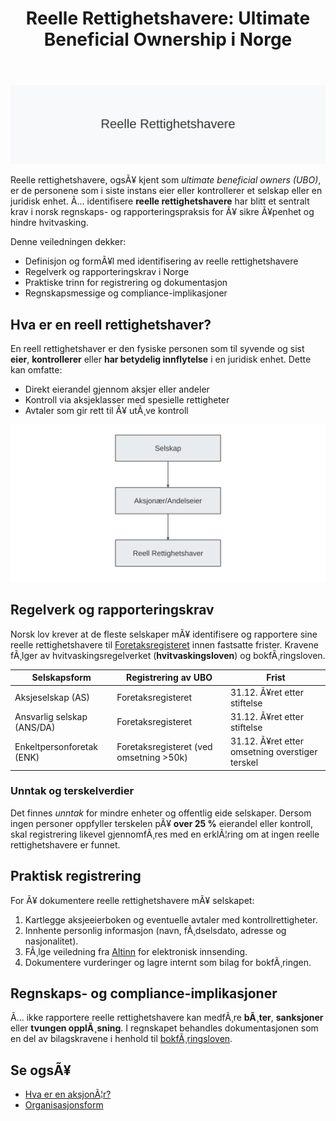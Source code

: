 ﻿---
title: "Reelle Rettighetshavere: Ultimate Beneficial Ownership i Norge"
meta_title: "Reelle Rettighetshavere: Ultimate Beneficial Ownership i Norge"
meta_description: '![Reelle Rettighetshavere](reelle-rettighetshavere-image.svg)'
slug: reelle-rettighetshavere
type: blog
layout: pages/single
---

![Reelle Rettighetshavere](reelle-rettighetshavere-image.svg)

Reelle rettighetshavere, ogsÃ¥ kjent som *ultimate beneficial owners (UBO)*, er de personene som i siste instans eier eller kontrollerer et selskap eller en juridisk enhet. Ã… identifisere **reelle rettighetshavere** har blitt et sentralt krav i norsk regnskaps- og rapporteringspraksis for Ã¥ sikre Ã¥penhet og hindre hvitvasking.

Denne veiledningen dekker:

* Definisjon og formÃ¥l med identifisering av reelle rettighetshavere
* Regelverk og rapporteringskrav i Norge
* Praktiske trinn for registrering og dokumentasjon
* Regnskapsmessige og compliance-implikasjoner

## Hva er en reell rettighetshaver?

En reell rettighetshaver er den fysiske personen som til syvende og sist **eier**, **kontrollerer** eller **har betydelig innflytelse** i en juridisk enhet. Dette kan omfatte:

* Direkt eierandel gjennom aksjer eller andeler
* Kontroll via aksjeklasser med spesielle rettigheter
* Avtaler som gir rett til Ã¥ utÃ¸ve kontroll

![Struktur over reelle rettighetshavere](reelle-rettighetshavere-struktur.svg)

## Regelverk og rapporteringskrav

Norsk lov krever at de fleste selskaper mÃ¥ identifisere og rapportere sine reelle rettighetshavere til [Foretaksregisteret](/blogs/regnskap/hva-er-foretaksregisteret "Hva er Foretaksregisteret?") innen fastsatte frister. Kravene fÃ¸lger av hvitvaskingsregelverket (**hvitvaskingsloven**) og bokfÃ¸ringsloven.

| Selskapsform               | Registrering av UBO                 | Frist        |
|-----------------------------|-------------------------------------|--------------|
| Aksjeselskap (AS)          | Foretaksregisteret                  | 31.12. Ã¥ret etter stiftelse |
| Ansvarlig selskap (ANS/DA)  | Foretaksregisteret                  | 31.12. Ã¥ret etter stiftelse |
| Enkeltpersonforetak (ENK)   | Foretaksregisteret (ved omsetning >50k)| 31.12. Ã¥ret etter omsetning overstiger terskel |

### Unntak og terskelverdier

Det finnes *unntak* for mindre enheter og offentlig eide selskaper. Dersom ingen personer oppfyller terskelen pÃ¥ **over 25 %** eierandel eller kontroll, skal registrering likevel gjennomfÃ¸res med en erklÃ¦ring om at ingen reelle rettighetshavere er funnet.

## Praktisk registrering

For Ã¥ dokumentere reelle rettighetshavere mÃ¥ selskapet:

1. Kartlegge aksjeeierboken og eventuelle avtaler med kontrollrettigheter.
2. Innhente personlig informasjon (navn, fÃ¸dselsdato, adresse og nasjonalitet).
3. FÃ¸lge veiledning fra [Altinn](/blogs/regnskap/hva-er-altinn "Hva er Altinn? Komplett Guide til Digitalt Samfunn") for elektronisk innsending.
4. Dokumentere vurderinger og lagre internt som bilag for bokfÃ¸ringen.

## Regnskaps- og compliance-implikasjoner

Ã… ikke rapportere reelle rettighetshavere kan medfÃ¸re **bÃ¸ter**, **sanksjoner** eller **tvungen opplÃ¸sning**. I regnskapet behandles dokumentasjonen som en del av bilagskravene i henhold til [bokfÃ¸ringsloven](/blogs/regnskap/hva-er-bokforingsloven "Hva er BokfÃ¸ringsloven?").

## Se ogsÃ¥

* [Hva er en aksjonÃ¦r?](/blogs/regnskap/hva-er-en-aksjonaer "Hva er en AksjonÃ¦r? En Komplett Guide")
* [Organisasjonsform](/blogs/regnskap/organisasjonsform "Organisasjonsform: Komplett Guide til Selskapsformer i Norge")
